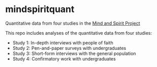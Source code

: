 # mindspiritquant
Quantitative data from four studies in the [Mind and Spirit Project](https://themindandspiritproject.stanford.edu/#Home)

This repo includes analyses of the quantitative data from four studies:

- Study 1: In-depth interviews with people of faith
- Study 2: Pen-and-paper surveys with undergraduates
- Study 3: Short-form interviews with the general population
- Study 4: Confirmatory work with undergraduates
